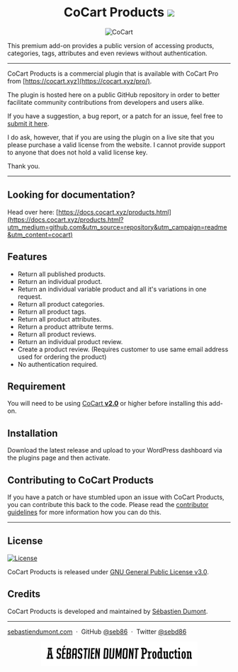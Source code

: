 <h1 align="center">CoCart Products <a href="https://github.com/co-cart/cocart-products/releases/latest/"><img src="https://img.shields.io/static/v1?goVersion=&message=v1.0.0&label=&color=9a6fc4&style=flat-square"></a></h1>

<p align="center"><img src="https://raw.githubusercontent.com/co-cart/co-cart/master/.github/Logo-1024x534.png.webp" alt="CoCart" /></p>

This premium add-on provides a public version of accessing products, categories, tags, attributes and even reviews without authentication.

---
CoCart Products is a commercial plugin that is available with CoCart Pro from [https://cocart.xyz](https://cocart.xyz/pro/).

The plugin is hosted here on a public GitHub repository in order to better facilitate community contributions from developers and users alike.

If you have a suggestion, a bug report, or a patch for an issue, feel free to [submit it here](https://github.com/co-cart/cocart-products/issues/new/choose).

I do ask, however, that if you are using the plugin on a live site that you please purchase a valid license from the website. I cannot provide support to anyone that does not hold a valid license key.

Thank you.

---

## Looking for documentation?

Head over here: [https://docs.cocart.xyz/products.html](https://docs.cocart.xyz/products.html?utm_medium=github.com&utm_source=repository&utm_campaign=readme&utm_content=cocart)

## Features

 * Return all published products.
 * Return an individual product.
 * Return an individual variable product and all it's variations in one request.
 * Return all product categories.
 * Return all product tags.
 * Return all product attributes.
 * Return a product attribute terms.
 * Return all product reviews.
 * Return an individual product review.
 * Create a product review. (Requires customer to use same email address used for ordering the product)
 * No authentication required.

## Requirement

You will need to be using [CoCart **v2.0**](https://wordpress.org/plugins/cart-rest-api-for-woocommerce) or higher before installing this add-on.

## Installation

Download the latest release and upload to your WordPress dashboard via the plugins page and then activate.

## Contributing to CoCart Products

If you have a patch or have stumbled upon an issue with CoCart Products, you can contribute this back to the code. Please read the [contributor guidelines](https://github.com/co-cart/cocart-products/blob/master/.github/CONTRIBUTING.md) for more information how you can do this.

---

## License

[![License](https://img.shields.io/badge/license-GPL--3.0%2B-red.svg)](https://github.com/co-cart/cocart-products/blob/master/LICENSE.md)

CoCart Products is released under [GNU General Public License v3.0](http://www.gnu.org/licenses/gpl-3.0.html).

## Credits

CoCart Products is developed and maintained by [Sébastien Dumont](https://github.com/seb86).

---

[sebastiendumont.com](https://sebastiendumont.com) &nbsp;&middot;&nbsp;
GitHub [@seb86](https://github.com/seb86) &nbsp;&middot;&nbsp;
Twitter [@sebd86](https://twitter.com/sebd86)

<p align="center">
    <img src="https://raw.githubusercontent.com/seb86/my-open-source-readme-template/master/a-sebastien-dumont-production.png" width="353">
</p>